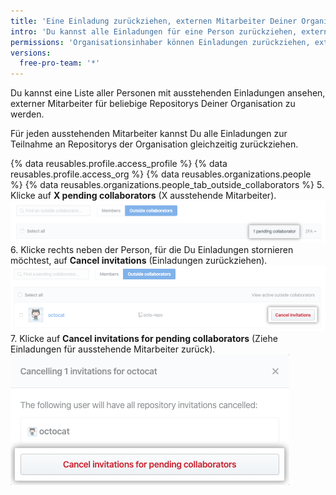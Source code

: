 ```yaml
---
title: 'Eine Einladung zurückziehen, externen Mitarbeiter Deiner Organisation zu werden'
intro: 'Du kannst alle Einladungen für eine Person zurückziehen, externer Mitarbeiter auf Repositorys zu werden, die Deiner Organisation gehören.'
permissions: 'Organisationsinhaber können Einladungen zurückziehen, externer Mitarbeiter in der Organisation zu werden.'
versions:
  free-pro-team: '*'
---
```


Du kannst eine Liste aller Personen mit ausstehenden Einladungen ansehen, externer Mitarbeiter für beliebige Repositorys Deiner Organisation zu werden.

Für jeden ausstehenden Mitarbeiter kannst Du alle Einladungen zur Teilnahme an Repositorys der Organisation gleichzeitig zurückziehen.

{% data reusables.profile.access_profile %}
{% data reusables.profile.access_org %}
{% data reusables.organizations.people %}
{% data reusables.organizations.people_tab_outside_collaborators %}
5. Klicke auf **X pending collaborators** (X ausstehende Mitarbeiter). ![Schaltfläche "Pending collaborators" (ausstehende Mitarbeiter)](/assets/images/help/organizations/pending-collaborator-list.png)
6. Klicke rechts neben der Person, für die Du Einladungen stornieren möchtest, auf **Cancel invitations** (Einladungen zurückziehen). ![Schaltfläche "Cancel invitation" (Einladung zurückziehen)](/assets/images/help/organizations/cancel-pending-collaborators.png)
7. Klicke auf **Cancel invitations for pending collaborators** (Ziehe Einladungen für ausstehende Mitarbeiter zurück). ![Schaltfläche zur Bestätigung der Stornierung](/assets/images/help/organizations/confirm-cancelation-of-pending-collaborators.png)
